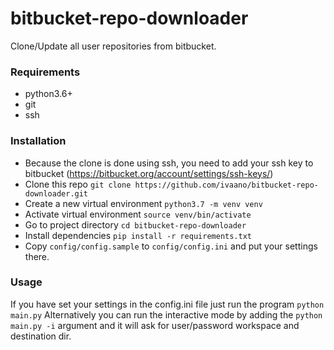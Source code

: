 # bitbucket-repo-downloader
Clone/Update all  user repositories from bitbucket.

### Requirements
* python3.6+
* git
* ssh

### Installation
* Because the clone is done using ssh, you need to add your ssh key to bitbucket (https://bitbucket.org/account/settings/ssh-keys/)
* Clone this repo ```git clone https://github.com/ivaano/bitbucket-repo-downloader.git```
* Create a new virtual environment ```python3.7 -m venv venv```
* Activate virtual environment ```source venv/bin/activate```
* Go to project directory ```cd bitbucket-repo-downloader```
* Install dependencies ```pip install -r requirements.txt```
* Copy `config/config.sample` to `config/config.ini` and put your settings there.

### Usage
If you have set your settings in the config.ini file
just run the program ```python main.py```
Alternatively you can run the interactive mode by adding the `python main.py -i` argument
and it will ask for user/password workspace and destination dir.

